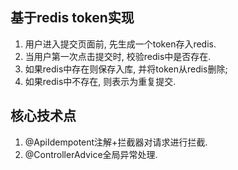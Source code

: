 ## 基于redis token实现
1. 用户进入提交页面前, 先生成一个token存入redis.
2. 当用户第一次点击提交时, 校验redis中是否存在.
3. 如果redis中存在则保存入库, 并将token从redis删除; 
4. 如果redis中不存在, 则表示为重复提交.

## 核心技术点
1. @ApiIdempotent注解+拦截器对请求进行拦截.
2. @ControllerAdvice全局异常处理.

